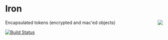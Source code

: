 # Iron

<img align="right" src="https://raw.github.com/hueniverse/iron/master/images/logo.png" />

Encapsulated tokens (encrypted and mac'ed objects)

[![Build Status](https://secure.travis-ci.org/hueniverse/iron.png)](http://travis-ci.org/hueniverse/iron)
